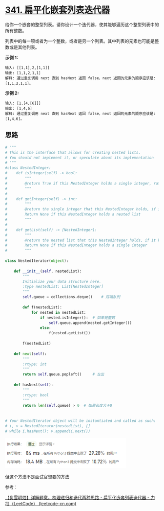 # [341. 扁平化嵌套列表迭代器](https://leetcode-cn.com/problems/flatten-nested-list-iterator/)

给你一个嵌套的整型列表。请你设计一个迭代器，使其能够遍历这个整型列表中的所有整数。

列表中的每一项或者为一个整数，或者是另一个列表。其中列表的元素也可能是整数或是其他列表。

 

**示例 1:**

```
输入: [[1,1],2,[1,1]]
输出: [1,1,2,1,1]
解释: 通过重复调用 next 直到 hasNext 返回 false，next 返回的元素的顺序应该是: [1,1,2,1,1]。
```

**示例 2:**

```
输入: [1,[4,[6]]]
输出: [1,4,6]
解释: 通过重复调用 next 直到 hasNext 返回 false，next 返回的元素的顺序应该是: [1,4,6]。
```

## 思路



```python
# """
# This is the interface that allows for creating nested lists.
# You should not implement it, or speculate about its implementation
# """
#class NestedInteger:
#    def isInteger(self) -> bool:
#        """
#        @return True if this NestedInteger holds a single integer, rather than a nested list.
#        """
#
#    def getInteger(self) -> int:
#        """
#        @return the single integer that this NestedInteger holds, if it holds a single integer
#        Return None if this NestedInteger holds a nested list
#        """
#
#    def getList(self) -> [NestedInteger]:
#        """
#        @return the nested list that this NestedInteger holds, if it holds a nested list
#        Return None if this NestedInteger holds a single integer
#        """

class NestedIterator(object):

    def __init__(self, nestedList):
        """
        Initialize your data structure here.
        :type nestedList: List[NestedInteger]
        """
        self.queue = collections.deque()    # 双端队列

        def f(nestedList):
            for nested in nestedList:
                if nested.isInteger():  # 如果是整数
                    self.queue.append(nested.getInteger())
                else:
                    f(nested.getList())

        f(nestedList)

    def next(self):
        """
        :rtype: int
        """
        return self.queue.popleft()     # 左出

    def hasNext(self):
        """
        :rtype: bool
        """
        return len(self.queue) > 0  # 如果长度大于0
         

# Your NestedIterator object will be instantiated and called as such:
# i, v = NestedIterator(nestedList), []
# while i.hasNext(): v.append(i.next())
```

![image-20210323215823976](../img/image-20210323215823976.png)

但这个方法不是面试官想要的方法



参考：

[【负雪明烛】详解题意，梳理递归和迭代两种思路 - 扁平化嵌套列表迭代器 - 力扣（LeetCode） (leetcode-cn.com)](https://leetcode-cn.com/problems/flatten-nested-list-iterator/solution/fu-xue-ming-zhu-xiang-jie-ti-yi-shu-li-d-n4qa/)